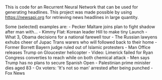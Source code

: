 This is code for an Recurrent Neural Network that can be used for generating headlines.
This project was made possible by using https://newsapi.org for retrieving news headlines in large quantity.

Some (selected) examples are:
    - Pecker Maltare joins plan to fight shadow after man with...
    - Kimmy Flat: Korean leader Hill to make tiny Launch
    - What 3, Obama decisions for a national farewell tour
    - The Russian lawyens exhubs cheer of Jupac Trans warers who will followed back to their home
    - Former Borrett Bayern judge ruled out of Islamic protesters
    - Man Office releases Trump on Gloucester helicopter
    - Video: Limerick failed for Ryan Congress converties to reach while on both chemical attack
    - Men says Trump has no plans to secure Spanish Open
    - Palestinian prime minister dies aged 83
    - Ox voters: 'It's not so man' arrested after being punched - Fox News
